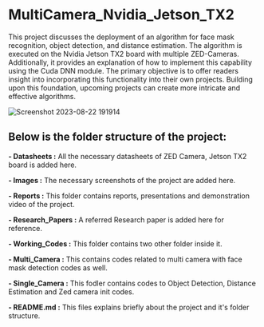 # MultiCamera_Nvidia_Jetson_TX2

This project discusses the deployment of an algorithm for face mask recognition, object detection, and distance estimation. The algorithm is executed on the Nvidia Jetson TX2 board with multiple ZED-Cameras. Additionally, it provides an explanation of how to implement this capability using the Cuda DNN module. The primary objective is to offer readers insight into incorporating this functionality into their own projects. Building upon this foundation, upcoming projects can create more intricate and effective algorithms.

![Screenshot 2023-08-22 191914](https://github.com/GirishTabaraddi/MultiCamera_Nvidia_Jetson_TX2/assets/102541858/9980fa35-03e5-4628-9511-8b6b8ed6f61c)

## Below is the folder structure of the project:

**- Datasheets :** All the necessary datasheets of ZED Camera, Jetson TX2 board is added here.

**- Images :** The necessary screenshots of the project are added here.

**- Reports :** This folder contains reports, presentations and demonstration video of the project.

**- Research_Papers :** A referred Research paper is added here for reference.

**- Working_Codes :** This folder contains two other folder inside it.

**- Multi_Camera :** This contains codes related to multi camera with face mask detection codes as well.

**- Single_Camera :** This fodler contains codes to Object Detection, Distance Estimation and Zed camera init codes.
 
**- README.md :** This files explains briefly about the project and it's folder structure.
